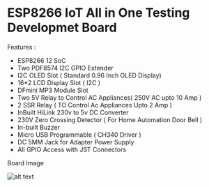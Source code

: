 # ESP8266 IoT All in One Testing Developmet Board

Features :
- ESP8266 12 SoC
- Two PDF8574 I2C GPIO Extender
- I2C OLED Slot ( Standard 0.96 Inch OLED Display)
- 16*2 LCD Display Slot ( I2C )
- DFmini MP3 Module Slot
- Two 5V Relay to Control AC Appliances( 250V AC upto 10 Amp )
- 2 SSR Relay ( TO Control Ac Appliances Upto 2 Amp )
- InBuilt HiLink 230v to 5v DC Converter
- 230V Zero Crossing Detector ( For Home Automation Door Bell )
- In-built Buzzer
- Micro USB Programmable ( CH340 Driver )
- DC 5MM Jack for Adapter Power Supply
- All GPIO Access with JST Connectors

Board Image


![alt text](https://tejeet.com/images/esp12edevelopmentBoardv1.0.jpg)
